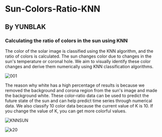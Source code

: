 # Sun-Colors-Ratio-KNN
## By YUNBLAK
### Calculating the ratio of colors in the sun using KNN

The color of the solar image is classified using the KNN algorithm, and the ratio of colors is calculated. The sun changes color due to changes in the sun's temperature or coronal hole. We aim to visually identify these color changes and derive them numerically using KNN classification algorithms.

![001](https://user-images.githubusercontent.com/87653966/126294363-1d55d248-f41b-48d4-a206-65a63a34fc08.jpg)

The reason why white has a high percentage of results is because we removed the background and corona region from the sun's image and made the background white. These color-ratio data can be used to predict the future state of the sun and can help predict time series through numerical data. We also classify 10 color data because the current value of K is 10. If you change the value of K, you can get more colorful values.

![KNNSUN](https://user-images.githubusercontent.com/87653966/126295388-d8c3df20-f8e2-4467-b823-902b127d07ee.jpg)

![k20](https://user-images.githubusercontent.com/87653966/126614645-da184a62-95fa-400e-9b04-70ef8ea371aa.jpg)
